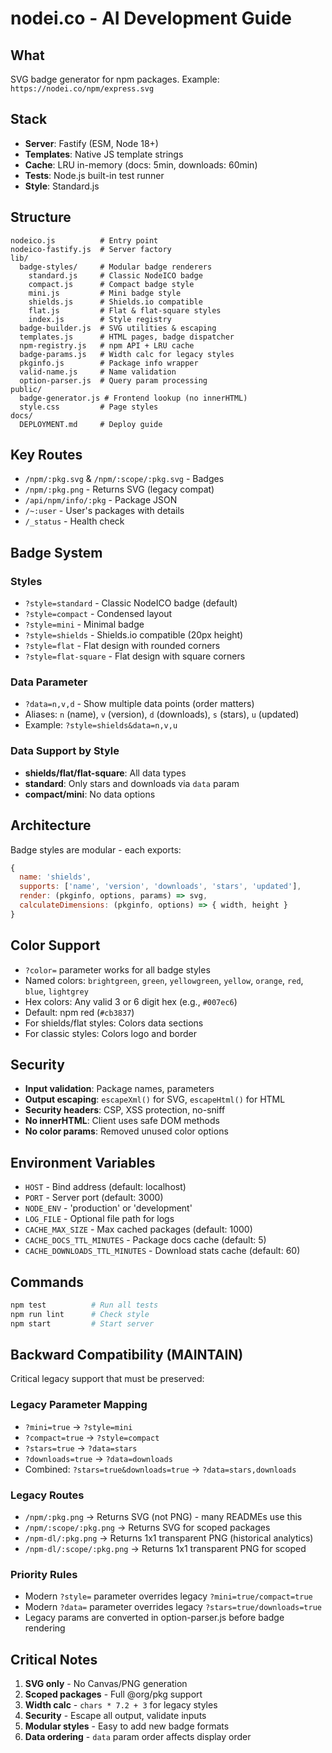 # nodei.co - AI Development Guide

## What
SVG badge generator for npm packages. Example: `https://nodei.co/npm/express.svg`

## Stack
- **Server**: Fastify (ESM, Node 18+)
- **Templates**: Native JS template strings
- **Cache**: LRU in-memory (docs: 5min, downloads: 60min)
- **Tests**: Node.js built-in test runner
- **Style**: Standard.js

## Structure
```
nodeico.js          # Entry point
nodeico-fastify.js  # Server factory
lib/
  badge-styles/     # Modular badge renderers
    standard.js     # Classic NodeICO badge
    compact.js      # Compact badge style
    mini.js         # Mini badge style
    shields.js      # Shields.io compatible
    flat.js         # Flat & flat-square styles
    index.js        # Style registry
  badge-builder.js  # SVG utilities & escaping
  templates.js      # HTML pages, badge dispatcher
  npm-registry.js   # npm API + LRU cache
  badge-params.js   # Width calc for legacy styles
  pkginfo.js        # Package info wrapper
  valid-name.js     # Name validation
  option-parser.js  # Query param processing
public/
  badge-generator.js # Frontend lookup (no innerHTML)
  style.css         # Page styles
docs/
  DEPLOYMENT.md     # Deploy guide
```

## Key Routes
- `/npm/:pkg.svg` & `/npm/:scope/:pkg.svg` - Badges
- `/npm/:pkg.png` - Returns SVG (legacy compat)
- `/api/npm/info/:pkg` - Package JSON
- `/~:user` - User's packages with details
- `/_status` - Health check

## Badge System

### Styles
- `?style=standard` - Classic NodeICO badge (default)
- `?style=compact` - Condensed layout
- `?style=mini` - Minimal badge
- `?style=shields` - Shields.io compatible (20px height)
- `?style=flat` - Flat design with rounded corners
- `?style=flat-square` - Flat design with square corners

### Data Parameter
- `?data=n,v,d` - Show multiple data points (order matters)
- Aliases: `n` (name), `v` (version), `d` (downloads), `s` (stars), `u` (updated)
- Example: `?style=shields&data=n,v,u`

### Data Support by Style
- **shields/flat/flat-square**: All data types
- **standard**: Only stars and downloads via `data` param
- **compact/mini**: No data options

## Architecture
Badge styles are modular - each exports:
```js
{
  name: 'shields',
  supports: ['name', 'version', 'downloads', 'stars', 'updated'],
  render: (pkginfo, options, params) => svg,
  calculateDimensions: (pkginfo, options) => { width, height }
}
```

## Color Support
- `?color=` parameter works for all badge styles
- Named colors: `brightgreen`, `green`, `yellowgreen`, `yellow`, `orange`, `red`, `blue`, `lightgrey`
- Hex colors: Any valid 3 or 6 digit hex (e.g., `#007ec6`)
- Default: npm red (`#cb3837`)
- For shields/flat styles: Colors data sections
- For classic styles: Colors logo and border

## Security
- **Input validation**: Package names, parameters
- **Output escaping**: `escapeXml()` for SVG, `escapeHtml()` for HTML
- **Security headers**: CSP, XSS protection, no-sniff
- **No innerHTML**: Client uses safe DOM methods
- **No color params**: Removed unused color options

## Environment Variables
- `HOST` - Bind address (default: localhost)
- `PORT` - Server port (default: 3000)
- `NODE_ENV` - 'production' or 'development'
- `LOG_FILE` - Optional file path for logs
- `CACHE_MAX_SIZE` - Max cached packages (default: 1000)
- `CACHE_DOCS_TTL_MINUTES` - Package docs cache (default: 5)
- `CACHE_DOWNLOADS_TTL_MINUTES` - Download stats cache (default: 60)

## Commands
```bash
npm test          # Run all tests
npm run lint      # Check style
npm start         # Start server
```

## Backward Compatibility (MAINTAIN)
Critical legacy support that must be preserved:

### Legacy Parameter Mapping
- `?mini=true` → `?style=mini`
- `?compact=true` → `?style=compact`
- `?stars=true` → `?data=stars`
- `?downloads=true` → `?data=downloads`
- Combined: `?stars=true&downloads=true` → `?data=stars,downloads`

### Legacy Routes
- `/npm/:pkg.png` → Returns SVG (not PNG) - many READMEs use this
- `/npm/:scope/:pkg.png` → Returns SVG for scoped packages
- `/npm-dl/:pkg.png` → Returns 1x1 transparent PNG (historical analytics)
- `/npm-dl/:scope/:pkg.png` → Returns 1x1 transparent PNG for scoped

### Priority Rules
- Modern `?style=` parameter overrides legacy `?mini=true/compact=true`
- Modern `?data=` parameter overrides legacy `?stars=true/downloads=true`
- Legacy params are converted in option-parser.js before badge rendering

## Critical Notes
1. **SVG only** - No Canvas/PNG generation
2. **Scoped packages** - Full @org/pkg support
3. **Width calc** - `chars * 7.2 + 3` for legacy styles
4. **Security** - Escape all output, validate inputs
5. **Modular styles** - Easy to add new badge formats
6. **Data ordering** - `data` param order affects display order
